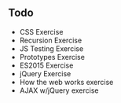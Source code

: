 ## Todo

- CSS Exercise
- Recursion Exercise
- JS Testing Exercise
- Prototypes Exercise
- ES2015 Exercise
- jQuery Exercise
- How the web works exercise
- AJAX w/jQuery exercise
